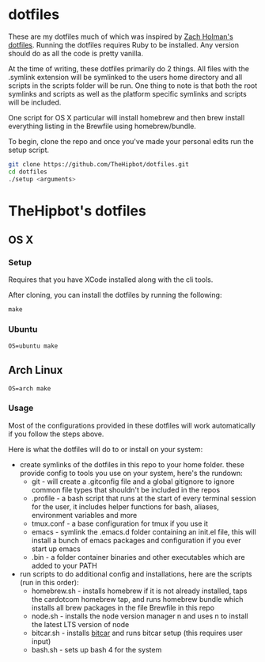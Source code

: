 # dotfiles

These are my dotfiles much of which was inspired by [Zach Holman's dotfiles](https://github.com/holman/dotfiles).
Running the dotfiles requires Ruby to be installed. Any version should do as all the code is pretty vanilla.

At the time of writing, these dotfiles primarily do 2 things. All files with the .symlink extension will be 
symlinked to the users home directory and all scripts in the scripts folder will be run. One thing to note is that
both the root symlinks and scripts as well as the platform specific symlinks and scripts will be included. 

One script for OS X particular will install homebrew and then brew install everything listing in the Brewfile using
homebrew/bundle.

To begin, clone the repo and once you've made your personal edits run the setup script.

```sh
git clone https://github.com/TheHipbot/dotfiles.git
cd dotfiles
./setup <arguments>
```

# TheHipbot's dotfiles

## OS X

### Setup

Requires that you have XCode installed along with the cli tools.

After cloning, you can install the dotfiles by running the following:

    make

### Ubuntu

    OS=ubuntu make

## Arch Linux

    OS=arch make

### Usage

Most of the configurations provided in these dotfiles will work automatically if you follow the steps above.

Here is what the dotfiles will do to or install on your system:
- create symlinks of the dotfiles in this repo to your home folder. these provide config to tools you use on your system, here's the rundown:
  * git - will create a .gitconfig file and a global gitignore to ignore common file types that shouldn't be included in the repos
  * .profile - a bash script that runs at the start of every terminal session for the user, it includes helper functions for bash, aliases, environment variables and more
  * tmux.conf - a base configuration for tmux if you use it
  * emacs - symlink the .emacs.d folder containing an init.el file, this will install a bunch of emacs packages and configuration if you ever start up emacs
  * .bin - a folder container binaries and other executables which are added to your PATH
- run scripts to do additional config and installations, here are the scripts (run in this order):
  * homebrew.sh - installs homebrew if it is not already installed, taps the cardotcom homebrew tap, and runs homebrew bundle which installs all brew packages in the file Brewfile in this repo
  * node.sh - installs the node version manager n and uses n to install the latest LTS version of node
  * bitcar.sh - installs [bitcar](https://github.com/carsdotcom/bitcar) and runs bitcar setup (this requires user input)
  * bash.sh - sets up bash 4 for the system
